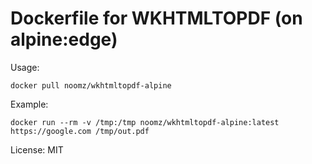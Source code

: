 Dockerfile for WKHTMLTOPDF (on alpine:edge)
===

Usage:

`docker pull noomz/wkhtmltopdf-alpine`

Example:

`docker run --rm -v /tmp:/tmp noomz/wkhtmltopdf-alpine:latest https://google.com /tmp/out.pdf`

License: MIT